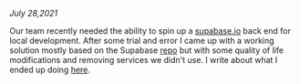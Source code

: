 *July 28,2021*

Our team recently needed the ability to spin up a [supabase.io](http://supabase.io) back end for local development.  After some trial and error I came up with a working solution mostly based on the Supabase [repo](https://github.com/supabase/supabase) but with some quality of life modifications and removing services we didn't use.
I write about what I ended up doing [here](posts/2021_07_28_cloning_supabaseio_for_local_development.html).
